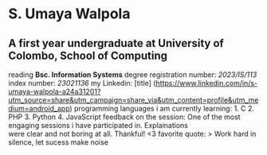 # S. Umaya Walpola 
## A first year undergraduate at University of Colombo, School of Computing 
reading **Bsc. Information Systems** degree
registration number: *2023/IS/113*
index number: *23021136*
my Linkedin: [title] (https://www.linkedin.com/in/s-umaya-walpola-a24a31201?utm_source=share&utm_campaign=share_via&utm_content=profile&utm_medium=android_app)
programming languages i am currently learning: 
                      1. C
                      2. PHP
                      3. Python
                      4. JavaScript 
feedback on the session: One of the most engaging sessions i have participated in. Explainations  
                         were clear and not boring at all. Thankful! <3
favorite quote: > Work hard in silence, let sucess make noise
